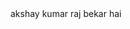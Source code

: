 <!-- #@amarraj364@gmail.com -->
<html>
  <title>amarraj.com</title>
  <head>
    akshay kumar raj bekar hai
    </head>
  </html>
